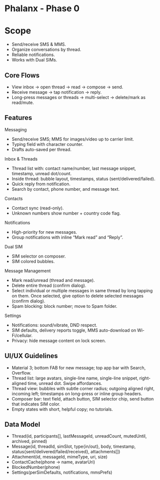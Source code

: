 # Phalanx - Phase 0

# Scope

* Send/receive SMS & MMS.
* Organize conversations by thread.
* Reliable notifications. 
* Works with Dual SIMs.

## Core Flows

* View inbox → open thread → read → compose → send.
* Receive message → tap notification → reply.  
* Long-press messages or threads → multi-select → delete/mark as read/mute.

## Features

Messaging

* Send/receive SMS; MMS for images/video up to carrier limit.
* Typing field with character counter.
* Drafts auto-saved per thread.

Inbox & Threads

* Thread list with: contact name/number, last message snippet, timestamp, unread dot/count.  
* Inside thread: bubble layout, timestamps, status (sent/delivered/failed).  
* Quick reply from notification.  
* Search by contact, phone number, and message text.

Contacts

* Contact sync (read-only).  
* Unknown numbers show number + country code flag.

Notifications

* High-priority for new messages.  
* Group notifications with inline “Mark read” and “Reply”.

Dual SIM

* SIM selector on composer.
* SIM colored bubbles.

Message Management

* Mark read/unread (thread and message).  
* Delete entire thread (confirm dialog).
* Select individual or multiple messages in same thread by long tapping on them. Once selected, give option to delete selected messages (confirm dialog).
* Spam blocking: block number; move to Spam folder.

Settings

* Notifications: sound/vibrate, DND respect.  
* SIM defaults, delivery reports toggle, MMS auto-download on Wi-Fi/cellular.  
* Privacy: hide message content on lock screen.

## UI/UX Guidelines

* Material 3; bottom FAB for new message; top app bar with Search, Overflow.  
* Thread list: large avatars, single-line name, single-line snippet, right-aligned time, unread dot. Swipe affordances.  
* Thread view: bubbles with subtle corner radius; outgoing aligned right, incoming left; timestamps on long-press or inline group headers.  
* Composer bar: text field, attach button, SIM selector chip, send button that indicates SIM color.  
* Empty states with short, helpful copy; no tutorials.

## Data Model

* Thread(id, participants\[\], lastMessageId, unreadCount, mutedUntil, archived, pinned)  
* Message(id, threadId, simSlot, type{in/out}, body, timestamp, status{sent/delivered/failed/received}, attachments\[\])  
* Attachment(id, messageId, mimeType, uri, size)  
* ContactCache(phone → name, avatarUri)  
* BlockedNumber(phone)  
* Settings(perSimDefaults, notifications, mmsPrefs)